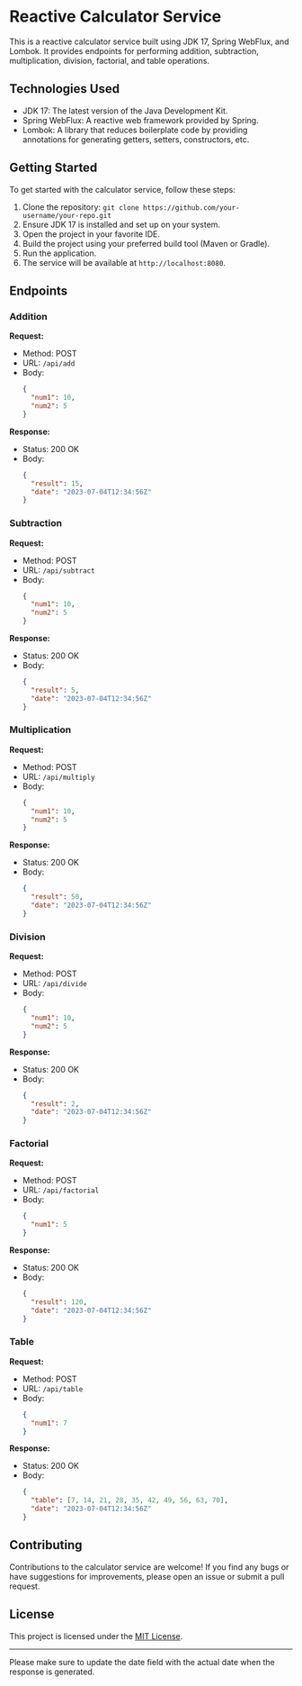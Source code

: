 # Reactive Calculator Service

This is a reactive calculator service built using JDK 17, Spring WebFlux, and Lombok. It provides endpoints for performing addition, subtraction, multiplication, division, factorial, and table operations.

## Technologies Used

- JDK 17: The latest version of the Java Development Kit.
- Spring WebFlux: A reactive web framework provided by Spring.
- Lombok: A library that reduces boilerplate code by providing annotations for generating getters, setters, constructors, etc.

## Getting Started

To get started with the calculator service, follow these steps:

1. Clone the repository: `git clone https://github.com/your-username/your-repo.git`
2. Ensure JDK 17 is installed and set up on your system.
3. Open the project in your favorite IDE.
4. Build the project using your preferred build tool (Maven or Gradle).
5. Run the application.
6. The service will be available at `http://localhost:8080`.

## Endpoints

### Addition

**Request:**
- Method: POST
- URL: `/api/add`
- Body:
  ```json
  {
    "num1": 10,
    "num2": 5
  }
  ```

**Response:**
- Status: 200 OK
- Body:
  ```json
  {
    "result": 15,
    "date": "2023-07-04T12:34:56Z"
  }
  ```

### Subtraction

**Request:**
- Method: POST
- URL: `/api/subtract`
- Body:
  ```json
  {
    "num1": 10,
    "num2": 5
  }
  ```

**Response:**
- Status: 200 OK
- Body:
  ```json
  {
    "result": 5,
    "date": "2023-07-04T12:34:56Z"
  }
  ```

### Multiplication

**Request:**
- Method: POST
- URL: `/api/multiply`
- Body:
  ```json
  {
    "num1": 10,
    "num2": 5
  }
  ```

**Response:**
- Status: 200 OK
- Body:
  ```json
  {
    "result": 50,
    "date": "2023-07-04T12:34:56Z"
  }
  ```

### Division

**Request:**
- Method: POST
- URL: `/api/divide`
- Body:
  ```json
  {
    "num1": 10,
    "num2": 5
  }
  ```

**Response:**
- Status: 200 OK
- Body:
  ```json
  {
    "result": 2,
    "date": "2023-07-04T12:34:56Z"
  }
  ```

### Factorial

**Request:**
- Method: POST
- URL: `/api/factorial`
- Body:
  ```json
  {
    "num1": 5
  }
  ```

**Response:**
- Status: 200 OK
- Body:
  ```json
  {
    "result": 120,
    "date": "2023-07-04T12:34:56Z"
  }
  ```

### Table

**Request:**
- Method: POST
- URL: `/api/table`
- Body:
  ```json
  {
    "num1": 7
  }
  
  ```

**Response:**
- Status: 200 OK
- Body:
  ```json
  {
    "table": [7, 14, 21, 28, 35, 42, 49, 56, 63, 70],
    "date": "2023-07-04T12:34:56Z"
  }
  ```

## Contributing

Contributions to the calculator service are welcome! If you find any bugs or have suggestions for improvements, please open an issue or submit a pull request.

## License

This project is licensed under the [MIT License](LICENSE).

---

Please make sure to update the date field with the actual date when the response is generated.